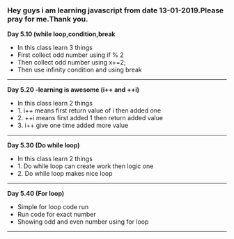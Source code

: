 <h3>Hey guys i am learning javascript from date 13-01-2019.Please pray for me.Thank you.</h3>

<b style="text-tranform:capitalize">Day 5.10 (while loop,condition,break</b>
<ul>
     <li>In this class learn 3 things</li>
    <li>First collect odd number using if % 2</li>
    <li>Then collect odd number using x+=2;</li>
    <li>Then use infinity condition and using break</li>
</ul>
<hr>

<b style="text-tranform:capitalize">Day 5.20 -learning is awesome (i++ and ++i) </b>
<ul>
     <li>In this class learn 2 things</li>
    <li>1. i++ means first return value of i then added one</li>
    <li>2. ++i means first added 1 then return added value</li>
    <li>3. i++ give one time added  more value</li>
</ul>
<hr>
<b style="text-tranform:capitalize">Day 5.30 (Do while loop) </b>
<ul>
     <li>In this class learn 2 things</li>
    <li>1. Do while loop can create work then logic one</li>
    <li>2. Do while loop  makes nice loop</li>
</ul>
<hr>
<b style="text-tranform:capitalize">Day 5.40 (For loop) </b>
<ul>
     <li>Simple for loop code run</li>
    <li> Run code for exact number</li>
    <li>Showing odd and even number using for loop</li>
</ul>
<hr>